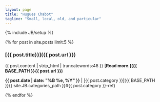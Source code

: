 ```yaml
---
layout: page
title: "Hugues Chabot"
tagline: "Small, local, old, and particular"
---
```

{% include JB/setup %}

{% for post in site.posts limit:5 %}

### [{{ post.title}}]({{ post.url }})

{{ post.content | strip_html | truncatewords:48 }}
**[Read more.]({{ BASE_PATH }}{{ post.url }})**

**{{ post.date | date: "%B %e, %Y" }}** | [{{ post.category }}]({{ BASE_PATH }}{{ site.JB.categories_path }}#{{ post.category }}-ref)

{% endfor %}
